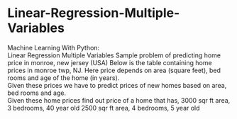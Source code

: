<h1>Linear-Regression-Multiple-Variables</h1>
Machine Learning With Python:<br>
Linear Regression Multiple Variables Sample problem of predicting home price in monroe, new jersey (USA) Below is the table containing home prices in monroe twp, NJ. Here price depends on area (square feet), bed rooms and age of the home (in years). 
<br>Given these prices we have to predict prices of new homes based on area, bed rooms and age.   
<br>
Given these home prices find out price of a home that has,  3000 sqr ft area, 3 bedrooms, 40 year old  2500 sqr ft area, 4 bedrooms, 5 year old
